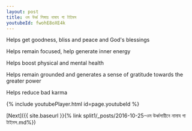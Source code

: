 ```yaml
---
layout: post
title: ওম উর্ধ্ব লিঙ্গায় নামায গা টাইমস
youtubeId: fwohE8oXE4k
---
```

 
 
Helps get goodness, bliss and peace and God's blessings
 
Helps remain focused, help generate inner energy 
 
Helps boost physical and mental health 
 
Helps remain grounded and generates a sense of gratitude towards the greater power 
 
Helps reduce bad karma
 
 
 
 


{% include youtubePlayer.html id=page.youtubeId %}
 
[Next]({{ site.baseurl }}{% link  split1/_posts/2016-10-25-ওম উর্ধ্বসায়ীনে নামায গা টাইমস.md%})
 
